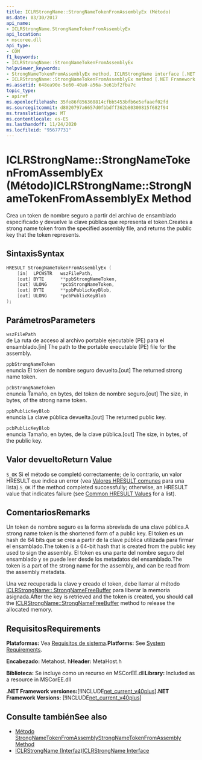 ```yaml
---
title: ICLRStrongName::StrongNameTokenFromAssemblyEx (Método)
ms.date: 03/30/2017
api_name:
- ICLRStrongName.StrongNameTokenFromAssemblyEx
api_location:
- mscoree.dll
api_type:
- COM
f1_keywords:
- ICLRStrongName::StrongNameTokenFromAssemblyEx
helpviewer_keywords:
- StrongNameTokenFromAssemblyEx method, ICLRStrongName interface [.NET Framework hosting]
- ICLRStrongName::StrongNameTokenFromAssemblyEx method [.NET Framework hosting]
ms.assetid: 648ea90e-5e60-40a0-a56a-3e61bf2fba7c
topic_type:
- apiref
ms.openlocfilehash: 35fe86f856360814cfbb5453bfb6e5efaaef02fd
ms.sourcegitcommit: d8020797a6657d0fbbdff362b80300815f682f94
ms.translationtype: MT
ms.contentlocale: es-ES
ms.lasthandoff: 11/24/2020
ms.locfileid: "95677731"
---
```

# <a name="iclrstrongnamestrongnametokenfromassemblyex-method"></a><span data-ttu-id="d0fe9-102">ICLRStrongName::StrongNameTokenFromAssemblyEx (Método)</span><span class="sxs-lookup"><span data-stu-id="d0fe9-102">ICLRStrongName::StrongNameTokenFromAssemblyEx Method</span></span>

<span data-ttu-id="d0fe9-103">Crea un token de nombre seguro a partir del archivo de ensamblado especificado y devuelve la clave pública que representa el token.</span><span class="sxs-lookup"><span data-stu-id="d0fe9-103">Creates a strong name token from the specified assembly file, and returns the public key that the token represents.</span></span>  
  
## <a name="syntax"></a><span data-ttu-id="d0fe9-104">Sintaxis</span><span class="sxs-lookup"><span data-stu-id="d0fe9-104">Syntax</span></span>  
  
```cpp  
HRESULT StrongNameTokenFromAssemblyEx (  
    [in]  LPCWSTR   wszFilePath,  
    [out] BYTE      **ppbStrongNameToken,  
    [out] ULONG     *pcbStrongNameToken,  
    [out] BYTE      **ppbPublicKeyBlob,  
    [out] ULONG     *pcbPublicKeyBlob  
);  
```  
  
## <a name="parameters"></a><span data-ttu-id="d0fe9-105">Parámetros</span><span class="sxs-lookup"><span data-stu-id="d0fe9-105">Parameters</span></span>  

 `wszFilePath`  
 <span data-ttu-id="d0fe9-106">de La ruta de acceso al archivo portable ejecutable (PE) para el ensamblado.</span><span class="sxs-lookup"><span data-stu-id="d0fe9-106">[in] The path to the portable executable (PE) file for the assembly.</span></span>  
  
 `ppbStrongNameToken`  
 <span data-ttu-id="d0fe9-107">enuncia El token de nombre seguro devuelto.</span><span class="sxs-lookup"><span data-stu-id="d0fe9-107">[out] The returned strong name token.</span></span>  
  
 `pcbStrongNameToken`  
 <span data-ttu-id="d0fe9-108">enuncia Tamaño, en bytes, del token de nombre seguro.</span><span class="sxs-lookup"><span data-stu-id="d0fe9-108">[out] The size, in bytes, of the strong name token.</span></span>  
  
 `ppbPublicKeyBlob`  
 <span data-ttu-id="d0fe9-109">enuncia La clave pública devuelta.</span><span class="sxs-lookup"><span data-stu-id="d0fe9-109">[out] The returned public key.</span></span>  
  
 `pcbPublicKeyBlob`  
 <span data-ttu-id="d0fe9-110">enuncia Tamaño, en bytes, de la clave pública.</span><span class="sxs-lookup"><span data-stu-id="d0fe9-110">[out] The size, in bytes, of the public key.</span></span>  
  
## <a name="return-value"></a><span data-ttu-id="d0fe9-111">Valor devuelto</span><span class="sxs-lookup"><span data-stu-id="d0fe9-111">Return Value</span></span>  

 <span data-ttu-id="d0fe9-112">`S_OK` Si el método se completó correctamente; de lo contrario, un valor HRESULT que indica un error (vea [Valores HRESULT comunes](/windows/win32/seccrypto/common-hresult-values) para una lista).</span><span class="sxs-lookup"><span data-stu-id="d0fe9-112">`S_OK` if the method completed successfully; otherwise, an HRESULT value that indicates failure (see [Common HRESULT Values](/windows/win32/seccrypto/common-hresult-values) for a list).</span></span>  
  
## <a name="remarks"></a><span data-ttu-id="d0fe9-113">Comentarios</span><span class="sxs-lookup"><span data-stu-id="d0fe9-113">Remarks</span></span>  

 <span data-ttu-id="d0fe9-114">Un token de nombre seguro es la forma abreviada de una clave pública.</span><span class="sxs-lookup"><span data-stu-id="d0fe9-114">A strong name token is the shortened form of a public key.</span></span> <span data-ttu-id="d0fe9-115">El token es un hash de 64 bits que se crea a partir de la clave pública utilizada para firmar el ensamblado.</span><span class="sxs-lookup"><span data-stu-id="d0fe9-115">The token is a 64-bit hash that is created from the public key used to sign the assembly.</span></span> <span data-ttu-id="d0fe9-116">El token es una parte del nombre seguro del ensamblado y se puede leer desde los metadatos del ensamblado.</span><span class="sxs-lookup"><span data-stu-id="d0fe9-116">The token is a part of the strong name for the assembly, and can be read from the assembly metadata.</span></span>  
  
 <span data-ttu-id="d0fe9-117">Una vez recuperada la clave y creado el token, debe llamar al método [ICLRStrongName:: StrongNameFreeBuffer](iclrstrongname-strongnamefreebuffer-method.md) para liberar la memoria asignada.</span><span class="sxs-lookup"><span data-stu-id="d0fe9-117">After the key is retrieved and the token is created, you should call the [ICLRStrongName::StrongNameFreeBuffer](iclrstrongname-strongnamefreebuffer-method.md) method to release the allocated memory.</span></span>  
  
## <a name="requirements"></a><span data-ttu-id="d0fe9-118">Requisitos</span><span class="sxs-lookup"><span data-stu-id="d0fe9-118">Requirements</span></span>  

 <span data-ttu-id="d0fe9-119">**Plataformas:** Vea [Requisitos de sistema](../../get-started/system-requirements.md).</span><span class="sxs-lookup"><span data-stu-id="d0fe9-119">**Platforms:** See [System Requirements](../../get-started/system-requirements.md).</span></span>  
  
 <span data-ttu-id="d0fe9-120">**Encabezado:** Metahost. h</span><span class="sxs-lookup"><span data-stu-id="d0fe9-120">**Header:** MetaHost.h</span></span>  
  
 <span data-ttu-id="d0fe9-121">**Biblioteca:** Se incluye como un recurso en MSCorEE.dll</span><span class="sxs-lookup"><span data-stu-id="d0fe9-121">**Library:** Included as a resource in MSCorEE.dll</span></span>  
  
 <span data-ttu-id="d0fe9-122">**.NET Framework versiones:**[!INCLUDE[net_current_v40plus](../../../../includes/net-current-v40plus-md.md)]</span><span class="sxs-lookup"><span data-stu-id="d0fe9-122">**.NET Framework Versions:** [!INCLUDE[net_current_v40plus](../../../../includes/net-current-v40plus-md.md)]</span></span>  
  
## <a name="see-also"></a><span data-ttu-id="d0fe9-123">Consulte también</span><span class="sxs-lookup"><span data-stu-id="d0fe9-123">See also</span></span>

- [<span data-ttu-id="d0fe9-124">Método StrongNameTokenFromAssembly</span><span class="sxs-lookup"><span data-stu-id="d0fe9-124">StrongNameTokenFromAssembly Method</span></span>](iclrstrongname-strongnametokenfromassembly-method.md)
- [<span data-ttu-id="d0fe9-125">ICLRStrongName (Interfaz)</span><span class="sxs-lookup"><span data-stu-id="d0fe9-125">ICLRStrongName Interface</span></span>](iclrstrongname-interface.md)
